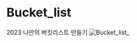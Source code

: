 # Bucket_list
2023 나만의 버킷리스트 만들기
![Bucket_list_](https://user-images.githubusercontent.com/87532431/212743988-3dfb8a4e-21f8-45eb-bc3f-7e32a8764ea4.png)
